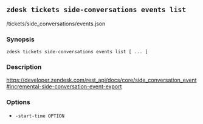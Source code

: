 ## `zdesk tickets side-conversations events list`

/tickets/side_conversations/events.json

### Synopsis

    zdesk tickets side-conversations events list [ ... ]

### Description

https://developer.zendesk.com/rest_api/docs/core/side_conversation_event#incremental-side-conversation-event-export

### Options

* `-start-time OPTION`

